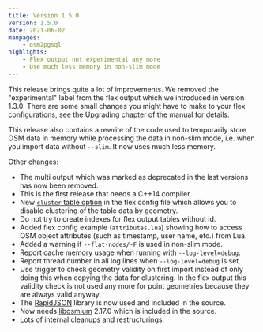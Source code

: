 ```yaml
---
title: Version 1.5.0
version: 1.5.0
date: 2021-06-02
manpages:
    - osm2pgsql
highlights:
    - Flex output not experimental any more
    - Use much less memory in non-slim mode
---
```


This release brings quite a lot of improvements. We removed the "experimental"
label from the flex output which we introduced in version 1.3.0. There are some
small changes you might have to make to your flex configurations, see the
[Upgrading](https://osm2pgsql.org/doc/manual.html#upgrading) chapter of the
manual for details.

This release also contains a rewrite of the code used to temporarily store
OSM data in memory while processing the data in non-slim mode, i.e. when you
import data without `--slim`. It now uses much less memory.

Other changes:

* The multi output which was marked as deprecated in the last versions has now
  been removed.
* This is the first release that needs a C++14 compiler.
* New [`cluster` table
  option](https://osm2pgsql.org/doc/manual.html#advanced-table-definition) in
  the flex config file which allows you to disable clustering of the table data
  by geometry.
* Do not try to create indexes for flex output tables without id.
* Added flex config example (`attributes.lua`) showing how to access
  OSM object attributes (such as timestamp, user name, etc.) from Lua.
* Added a warning if `--flat-nodes/-F` is used in non-slim mode.
* Report cache memory usage when running with `--log-level=debug`.
* Report thread number in all log lines when `--log-level=debug` is set.
* Use trigger to check geometry validity on first import instead of only doing
  this when copying the data for clustering. In the flex output this validity
  check is not used any more for point geometries because they are always
  valid anyway.
* The [RapidJSON](https://rapidjson.org) library is now used and included
  in the source.
* Now needs [libosmium](https://osmcode.org/libosmium/) 2.17.0 which is
  included in the source.
* Lots of internal cleanups and restructurings.

